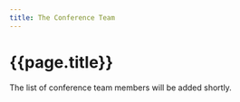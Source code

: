```yaml
---
title: The Conference Team
---
```


# {{page.title}}

The list of conference team members will be added shortly.



